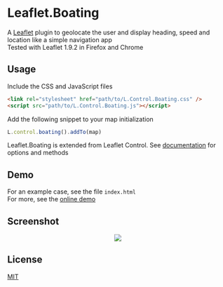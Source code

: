 # Leaflet.Boating

A [Leaflet](http://leafletjs.com/) plugin to geolocate the user and display heading, speed and location like a simple navigation app  
Tested with Leaflet 1.9.2 in Firefox and Chrome

## Usage

Include the CSS and JavaScript files
```html
<link rel="stylesheet" href="path/to/L.Control.Boating.css" />
<script src="path/to/L.Control.Boating.js"></script>
```
Add the following snippet to your map initialization
```js
L.control.boating().addTo(map)
```
Leaflet.Boating is extended from Leaflet Control. See [documentation](https://leafletjs.com/reference.html#control) for options and methods

## Demo

For an example case, see the file `index.html`  
For more, see the [online demo](https://cdupre.github.io/leaflet.boating)

## Screenshot

<div align="center">
  <img src="./screenshot.png">
</div>

## License

[MIT](./LICENSE)
